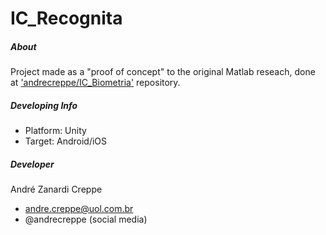 # IC_Recognita

##### About
Project made as a "proof of concept" to the original Matlab reseach, done at 
['andrecreppe/IC_Biometria'](https://github.com/andrecreppe/IC_Biometria) repository.


##### Developing Info
- Platform: Unity
- Target: Android/iOS


##### Developer
André Zanardi Creppe
- andre.creppe@uol.com.br
- @andrecreppe (social media)
